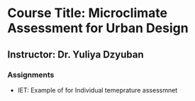 # Course Title: Microclimate Assessment for Urban Design

## Instructor: Dr. Yuliya Dzyuban

### Assignments

- IET: Example of for Individual temeprature assessmnet
